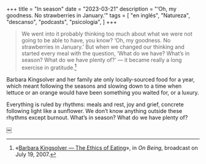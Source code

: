+++
title = "In season"
date = "2023-03-21"
description = "‘Oh, my goodness. No strawberries in January.’"
tags = [
    "en inglés", "Natureza", "descanso", "podcasts", "psicologia",
]
+++

>We went into it probably thinking too much about what we were not going to be able to have, you know? ‘Oh, my goodness. No strawberries in January.’ But when we changed our thinking and started every meal with the question, ‘What do we have? What’s in season? What do we have plenty of?’ — it became really a long exercise in gratitude.[^1]

Barbara Kingsolver and her family ate only locally-sourced food for a year, which meant following the seasons and slowing down to a time when lettuce or an orange would have been something you waited for, or a luxury.

Everything is ruled by rhythms: meals and rest, joy and grief, concrete following light like a sunflower. We don’t know anything outside these rhythms except burnout. What’s in season? What do we have plenty of?

￼
[^1]: «[Barbara Kingsolver — The Ethics of Eating](https://onbeing.org/programs/barbara-kingsolver-the-ethics-of-eating/)», in _On Being_, broadcast on July 19, 2007.
